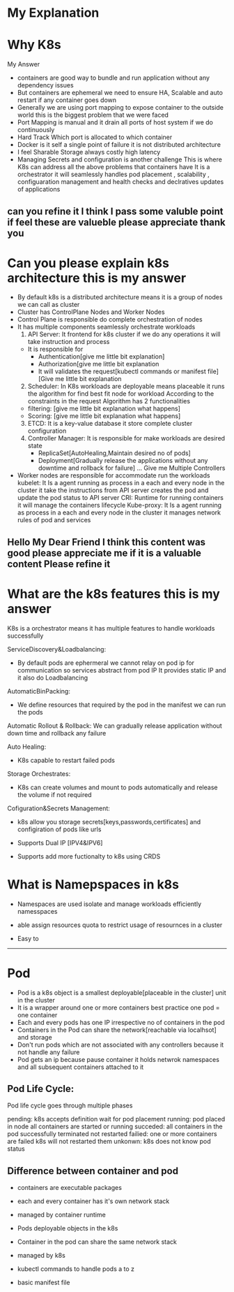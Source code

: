 
# My Explanation
# Why K8s
My Answer
- containers are good way to bundle and run application without any dependency issues
- But containers are ephemeral we need to ensure HA, Scalable and auto restart if any container goes down
- Generally we are using port mapping to expose container to the outside world this is the biggest problem that we were faced 
- Port Mapping is manual and it drain all ports of host system if we do continuously
- Hard Track Which port is allocated to which container
- Docker is it self a single point of failure it is not distributed architecture
- I feel Sharable Storage always costly high latency 
- Managing Secrets and configuration is another challenge
This is where K8s  can address all the above problems that containers have
It is a orchestrator it will seamlessly handles pod placement , scalability , configuaration management and health checks and declratives updates of applications

can you refine it I think I pass some valuble point if feel these are valueble please appreciate thank you
---
# Can you please explain k8s architecture this is my answer
- By default k8s is a distributed architecture means it is a group of nodes we can call as cluster
- Cluster has ControlPlane Nodes and Worker Nodes
- Control Plane is responsible do complete orchestration of nodes
- It has multiple components seamlessly orchestrate workloads
  1. API Server: It frontend for k8s cluster if we do any operations it will take instruction and process
  - It is responsible for 
    - Authentication[give me little bit explanation]
    - Authorization[give me little bit explanation
    - It will validates the request[kubectl commands or manifest file] [Give me little bit explanation
  2. Scheduler: In K8s workloads are deployable means placeable  it runs the algorithm for find best fit node for workload According to the constraints in the request
  Algorithm has 2 functionalities
  - filtering: [give me little bit explanation what happens]
  - Scoring: [give me little bit explanation what happens]
  3. ETCD: It is a key-value database it store complete cluster configuration
  4. Controller Manager: It is responsible for make workloads are desired state
     - ReplicaSet[AutoHealing,Maintain desired no of pods]
     - Deployment[Gradually release the applications without any downtime and rollback for failure]
     ... Give me Multiple Controllers
- Worker nodes are responsible for accommodate run the workloads
  kubelet: It Is a agent running as process in a each and every node in the cluster it take the instructions from API server creates the pod and update the pod status to API server
  CRI: Runtime for running containers it will manage the containers lifecycle
  Kube-proxy: It Is a agent running as process in a each and every node in the cluster it manages network rules of pod and services

Hello My Dear Friend I think this content was good please appreciate me if it is a valuable content
Please refine it
---
# What are the k8s features this is my answer
K8s is a orchestrator means it has multiple features to handle workloads successfully

ServiceDiscovery&Loadbalancing:
- By default pods are ephermeral we cannot relay on pod ip for communication so services abstract from pod IP It provides static IP and it also do Loadbalancing

AutomaticBinPacking:
- We define resources that required by the pod in the manifest we can run the pods

Automatic Rollout & Rollback:
We can gradually release application without down time and rollback any failure

Auto Healing:
- K8s capable to restart failed pods

Storage Orchestrates:
- K8s can create volumes and mount to pods automatically and release the volume if not required

Cofiguration&Secrets Management:
- k8s allow you storage secrets[keys,passwords,certificates] and configiration of pods like urls

- Supports Dual IP [IPV4&IPV6]
- Supports add more fuctionalty to k8s using CRDS

# What is Namepspaces in k8s
- Namespaces are used isolate and manage workloads efficiently namesspaces

- able assign resources quota to restrict usage of resournces in a cluster
- Easy to 

---

# Pod
- Pod is a k8s object is a smallest deployable[placeable in the cluster] unit in the cluster
- It is a wrapper around one or more containers best practice one pod = one container
- Each and every pods has one IP irrespective no of containers in the pod
- Containers in the Pod can share the network[reachable via localhsot] and storage
- Don't run pods which are not associated with any controllers because it not handle any failure
- Pod gets an ip because pause container it holds netwrok namespaces and all subsequent containers attached to it

Pod Life Cycle:
---------------
Pod life cycle goes through multiple phases

pending: k8s accepts definition wait for pod placement
running: pod placed in node all containers are started or running
succeded: all containers in the pod successfully terminated not restarted
failied: one or more containers are failed k8s will not restarted them
unkonwn: k8s does not know pod status

Difference between container and pod
------------------------------------
- containers are executable packages
- each and every container has it's own network stack
- managed by container runtime

- Pods deployable objects in the k8s
- Container in the pod can share the same network stack
- managed by k8s


- kubectl commands to handle pods a to z
- basic manifest file